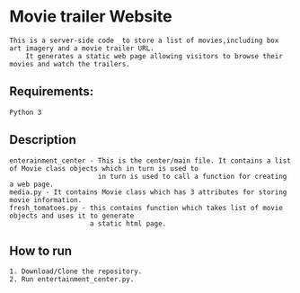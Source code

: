 # Movie trailer Website
    This is a server-side code  to store a list of movies,including box art imagery and a movie trailer URL. 
        It generates a static web page allowing visitors to browse their movies and watch the trailers.

## Requirements:
    Python 3
    
## Description
    enterainment_center - This is the center/main file. It contains a list of Movie class objects which in turn is used to 
                          in turn is used to call a function for creating a web page.
    media.py - It contains Movie class which has 3 attributes for storing movie information.
    fresh_tomatoes.py - this contains function which takes list of movie objects and uses it to generate 
                        a static html page.
    
## How to run
    1. Download/Clone the repository.
    2. Run entertainment_center.py.
